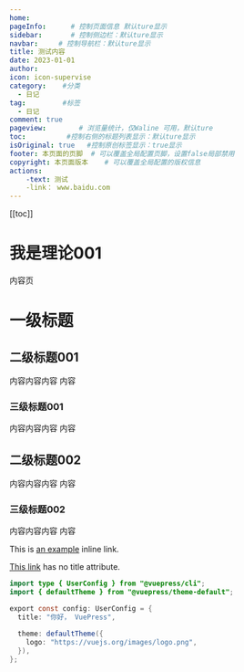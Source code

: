 ```yaml
---
home: 
pageInfo:      # 控制页面信息 默认ture显示
sidebar:       # 控制侧边栏：默认ture显示
navbar:     # 控制导航栏：默认ture显示
title: 测试内容
date: 2023-01-01
author: 
icon: icon-supervise  
category:    #分类
  - 日记
tag:         #标签
  - 日记
comment: true
pageview:        # 浏览量统计，仅Waline 可用，默认ture
toc:          #控制右侧的标题列表显示：默认ture显示
isOriginal: true   #控制原创标签显示：true显示
footer: 本页面的页脚  # 可以覆盖全局配置页脚，设置false局部禁用
copyright: 本页面版本    # 可以覆盖全局配置的版权信息
actions:
    -text: 测试
    -link： www.baidu.com
---
```



[[toc]]
# 我是理论001
内容页

<AudioPlayer
  src="/assets/assets/sample.mp3"
  title="A Sample Audio"
  poster="/logo.svg"
/>

# 一级标题
## 二级标题001
内容内容内容
内容
### 三级标题001
内容内容内容
内容
## 二级标题002
内容内容内容
内容
### 三级标题002
内容内容内容
内容

<p>
  This is <a href="http://example.com/" title="Title"> an example</a> inline
  link.
</p>

<p><a href="http://example.net/">This link</a> has no title attribute.</p>


```java 
import type { UserConfig } from "@vuepress/cli";
import { defaultTheme } from "@vuepress/theme-default";

export const config: UserConfig = {
  title: "你好， VuePress",

  theme: defaultTheme({
    logo: "https://vuejs.org/images/logo.png",
  }),
};
```
